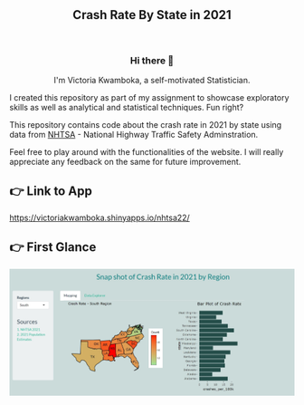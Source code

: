 # <h2 align = "center">Crash Rate By State in 2021</h2>
<br>
<h3 align="center"> Hi there 👋</h3>

<p align="center">
I'm Victoria Kwamboka, a self-motivated Statistician.
</p>

I created this repository as part of my assignment to showcase exploratory skills as well as analytical and statistical techniques. Fun right?

This repository contains code about the crash rate in 2021 by state using data from [NHTSA](https://www.nhtsa.gov/file-downloads?p=nhtsa/downloads/FARS/2021/National/) - National Highway Traffic Safety Adminstration.

Feel free to play around with the functionalities of the website. I will really appreciate any feedback on the same for future improvement.

## 👉 Link to App
https://victoriakwamboka.shinyapps.io/nhtsa22/

## 👉 First Glance
![Oooops!](homepage.jpg)
